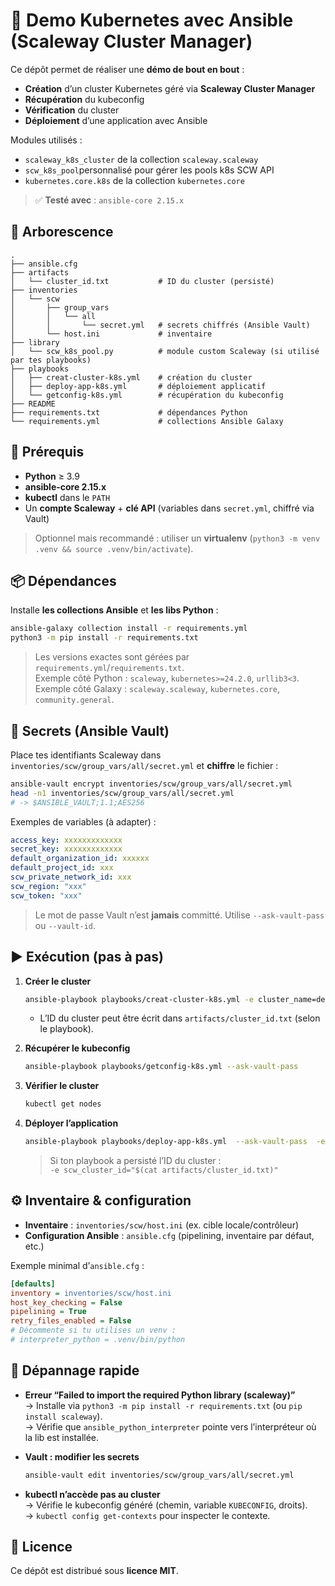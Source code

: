 # 🚀 Demo Kubernetes avec Ansible (Scaleway Cluster Manager)

Ce dépôt permet de réaliser une **démo de bout en bout** :  
- **Création** d’un cluster Kubernetes géré via **Scaleway Cluster Manager**  
- **Récupération** du kubeconfig  
- **Vérification** du cluster  
- **Déploiement** d’une application avec Ansible

Modules utilisés :
- `scaleway_k8s_cluster` de la collection `scaleway.scaleway`
- `scw_k8s_pool`personnalisé pour gérer les pools k8s SCW API
- `kubernetes.core.k8s` de la collection `kubernetes.core`

> ✅ **Testé avec** : `ansible-core 2.15.x`

## 📁 Arborescence

```
.
├── ansible.cfg
├── artifacts
│   └── cluster_id.txt           # ID du cluster (persisté)
├── inventories
│   └── scw
│       ├── group_vars
│       │   └── all
│       │       └── secret.yml   # secrets chiffrés (Ansible Vault)
│       └── host.ini             # inventaire
├── library
│   └── scw_k8s_pool.py          # module custom Scaleway (si utilisé par tes playbooks)
├── playbooks
│   ├── creat-cluster-k8s.yml    # création du cluster
│   ├── deploy-app-k8s.yml       # déploiement applicatif
│   └── getconfig-k8s.yml        # récupération du kubeconfig
├── README
├── requirements.txt             # dépendances Python
└── requirements.yml             # collections Ansible Galaxy
```

## 🧰 Prérequis

- **Python** ≥ 3.9  
- **ansible-core 2.15.x**  
- **kubectl** dans le `PATH`  
- Un **compte Scaleway** + **clé API** (variables dans `secret.yml`, chiffré via Vault)

> Optionnel mais recommandé : utiliser un **virtualenv** (`python3 -m venv .venv && source .venv/bin/activate`).

## 📦 Dépendances

Installe **les collections Ansible** et **les libs Python** :

```bash
ansible-galaxy collection install -r requirements.yml
python3 -m pip install -r requirements.txt
```

> Les versions exactes sont gérées par `requirements.yml`/`requirements.txt`.  
> Exemple côté Python : `scaleway`, `kubernetes>=24.2.0`, `urllib3<3`.  
> Exemple côté Galaxy : `scaleway.scaleway`, `kubernetes.core`, `community.general`.

## 🔐 Secrets (Ansible Vault)

Place tes identifiants Scaleway dans `inventories/scw/group_vars/all/secret.yml` et **chiffre** le fichier :

```bash
ansible-vault encrypt inventories/scw/group_vars/all/secret.yml
head -n1 inventories/scw/group_vars/all/secret.yml
# -> $ANSIBLE_VAULT;1.1;AES256
```

Exemples de variables (à adapter) :

```yaml
access_key: xxxxxxxxxxxxx
secret_key: xxxxxxxxxxxxx
default_organization_id: xxxxxx
default_project_id: xxx
scw_private_network_id: xxx
scw_region: "xxx"
scw_token: "xxx"
```

> Le mot de passe Vault n’est **jamais** committé. Utilise `--ask-vault-pass` ou `--vault-id`.

## ▶️ Exécution (pas à pas)

1. **Créer le cluster**
   ```bash
   ansible-playbook playbooks/creat-cluster-k8s.yml -e cluster_name=demo-k8s-cluster  --ask-vault-pass
   ```
   - L’ID du cluster peut être écrit dans `artifacts/cluster_id.txt` (selon le playbook).

2. **Récupérer le kubeconfig**
   ```bash
   ansible-playbook playbooks/getconfig-k8s.yml --ask-vault-pass
   ```

3. **Vérifier le cluster**
   ```bash
   kubectl get nodes
   ```

4. **Déployer l’application**
   ```bash
   ansible-playbook playbooks/deploy-app-k8s.yml  --ask-vault-pass  -e scw_cluster_id="5317b6f1-4c39-40dd-a3cc-2909163326fd"
   ```
   > Si ton playbook a persisté l’ID du cluster :  
   > `-e scw_cluster_id="$(cat artifacts/cluster_id.txt)"`

## ⚙️ Inventaire & configuration

- **Inventaire** : `inventories/scw/host.ini` (ex. cible locale/contrôleur)
- **Configuration Ansible** : `ansible.cfg` (pipelining, inventaire par défaut, etc.)

Exemple minimal d’`ansible.cfg` :

```ini
[defaults]
inventory = inventories/scw/host.ini
host_key_checking = False
pipelining = True
retry_files_enabled = False
# Décommente si tu utilises un venv :
# interpreter_python = .venv/bin/python
```
## 🧪 Dépannage rapide

- **Erreur “Failed to import the required Python library (scaleway)”**  
  → Installe via `python3 -m pip install -r requirements.txt` (ou `pip install scaleway`).  
  → Vérifie que `ansible_python_interpreter` pointe vers l’interpréteur où la lib est installée.

- **Vault : modifier les secrets**  
  ```bash
  ansible-vault edit inventories/scw/group_vars/all/secret.yml
  ```

- **kubectl n’accède pas au cluster**  
  → Vérifie le kubeconfig généré (chemin, variable `KUBECONFIG`, droits).  
  → `kubectl config get-contexts` pour inspecter le contexte.

## 📝 Licence

Ce dépôt est distribué sous **licence MIT**.
